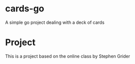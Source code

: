 # cards-go

A simple go project dealing with a deck of cards

# Project

This is a project based on the online class by Stephen Grider
